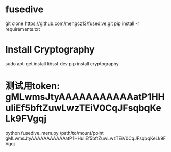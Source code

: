 # fusedive
git clone https://github.com/mengcz13/fusedive.git
pip install -r requirements.txt
# Install Cryptography
sudo apt-get install libssl-dev
pip install cryptography
# 测试用token: gMLwmsJtyAAAAAAAAAAAatP1HHuliEf5bftZuwLwzTEiV0CqJFsqbqKeLk9FVgqj
python fusedive_mem.py /path/to/mount/point gMLwmsJtyAAAAAAAAAAAatP1HHuliEf5bftZuwLwzTEiV0CqJFsqbqKeLk9FVgqj
